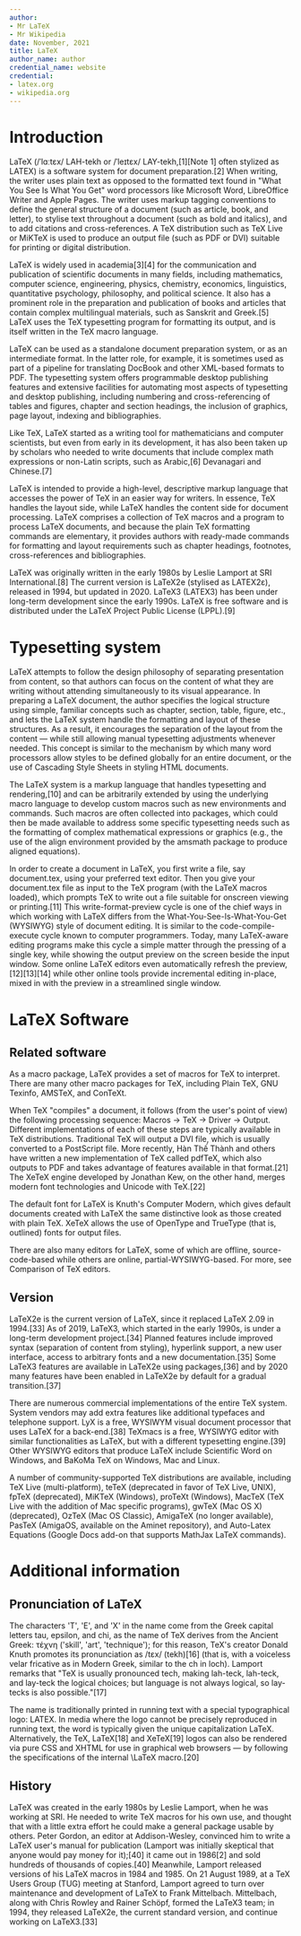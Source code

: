 ```yaml
---
author:
- Mr LaTeX
- Mr Wikipedia
date: November, 2021
title: LaTeX
author_name: author
credential_name: website
credential:
- latex.org
- wikipedia.org
---
```


# Introduction

LaTeX (/ˈlɑːtɛx/ LAH-tekh or /ˈleɪtɛx/ LAY-tekh,[1][Note 1] often stylized as
LATEX) is a software system for document preparation.[2] When writing, the
writer uses plain text as opposed to the formatted text found in "What You See
Is What You Get" word processors like Microsoft Word, LibreOffice Writer and
Apple Pages. The writer uses markup tagging conventions to define the general
structure of a document (such as article, book, and letter), to stylise text
throughout a document (such as bold and italics), and to add citations and
cross-references. A TeX distribution such as TeX Live or MiKTeX is used to
produce an output file (such as PDF or DVI) suitable for printing or digital
distribution.

LaTeX is widely used in academia[3][4] for the communication and publication of
scientific documents in many fields, including mathematics, computer science,
engineering, physics, chemistry, economics, linguistics, quantitative
psychology, philosophy, and political science. It also has a prominent role in
the preparation and publication of books and articles that contain complex
multilingual materials, such as Sanskrit and Greek.[5] LaTeX uses the TeX
typesetting program for formatting its output, and is itself written in the TeX
macro language.

LaTeX can be used as a standalone document preparation system, or as an
intermediate format. In the latter role, for example, it is sometimes used as
part of a pipeline for translating DocBook and other XML-based formats to PDF.
The typesetting system offers programmable desktop publishing features and
extensive facilities for automating most aspects of typesetting and desktop
publishing, including numbering and cross-referencing of tables and figures,
chapter and section headings, the inclusion of graphics, page layout, indexing
and bibliographies.

Like TeX, LaTeX started as a writing tool for mathematicians and computer
scientists, but even from early in its development, it has also been taken up
by scholars who needed to write documents that include complex math expressions
or non-Latin scripts, such as Arabic,[6] Devanagari and Chinese.[7]

LaTeX is intended to provide a high-level, descriptive markup language that
accesses the power of TeX in an easier way for writers. In essence, TeX handles
the layout side, while LaTeX handles the content side for document processing.
LaTeX comprises a collection of TeX macros and a program to process LaTeX
documents, and because the plain TeX formatting commands are elementary, it
provides authors with ready-made commands for formatting and layout
requirements such as chapter headings, footnotes, cross-references and
bibliographies.

LaTeX was originally written in the early 1980s by Leslie Lamport at SRI
International.[8] The current version is LaTeX2e (stylised as LATEX2ε),
released in 1994, but updated in 2020. LaTeX3 (LATEX3) has been under long-term
development since the early 1990s. LaTeX is free software and is distributed
under the LaTeX Project Public License (LPPL).[9]

# Typesetting system

LaTeX attempts to follow the design philosophy of separating presentation from
content, so that authors can focus on the content of what they are writing
without attending simultaneously to its visual appearance. In preparing a LaTeX
document, the author specifies the logical structure using simple, familiar
concepts such as chapter, section, table, figure, etc., and lets the LaTeX
system handle the formatting and layout of these structures. As a result, it
encourages the separation of the layout from the content — while still allowing
manual typesetting adjustments whenever needed. This concept is similar to the
mechanism by which many word processors allow styles to be defined globally for
an entire document, or the use of Cascading Style Sheets in styling HTML
documents.

The LaTeX system is a markup language that handles typesetting and
rendering,[10] and can be arbitrarily extended by using the underlying macro
language to develop custom macros such as new environments and commands. Such
macros are often collected into packages, which could then be made available to
address some specific typesetting needs such as the formatting of complex
mathematical expressions or graphics (e.g., the use of the align environment
provided by the amsmath package to produce aligned equations).

In order to create a document in LaTeX, you first write a file, say
document.tex, using your preferred text editor. Then you give your document.tex
file as input to the TeX program (with the LaTeX macros loaded), which prompts
TeX to write out a file suitable for onscreen viewing or printing.[11] This
write-format-preview cycle is one of the chief ways in which working with LaTeX
differs from the What-You-See-Is-What-You-Get (WYSIWYG) style of document
editing. It is similar to the code-compile-execute cycle known to computer
programmers. Today, many LaTeX-aware editing programs make this cycle a simple
matter through the pressing of a single key, while showing the output preview
on the screen beside the input window. Some online LaTeX editors even
automatically refresh the preview,[12][13][14] while other online tools provide
incremental editing in-place, mixed in with the preview in a streamlined single
window.

# LaTeX Software

## Related software

As a macro package, LaTeX provides a set of macros for TeX to interpret. There
are many other macro packages for TeX, including Plain TeX, GNU Texinfo,
AMSTeX, and ConTeXt.

When TeX "compiles" a document, it follows (from the user's point of view) the
following processing sequence: Macros → TeX → Driver → Output. Different
implementations of each of these steps are typically available in TeX
distributions. Traditional TeX will output a DVI file, which is usually
converted to a PostScript file. More recently, Hàn Thế Thành and others have
written a new implementation of TeX called pdfTeX, which also outputs to PDF
and takes advantage of features available in that format.[21] The XeTeX engine
developed by Jonathan Kew, on the other hand, merges modern font technologies
and Unicode with TeX.[22]

The default font for LaTeX is Knuth's Computer Modern, which gives default
documents created with LaTeX the same distinctive look as those created with
plain TeX. XeTeX allows the use of OpenType and TrueType (that is, outlined)
fonts for output files.

There are also many editors for LaTeX, some of which are offline,
source-code-based while others are online, partial-WYSIWYG-based. For more, see
Comparison of TeX editors.

## Version

LaTeX2e is the current version of LaTeX, since it replaced LaTeX 2.09 in
1994.[33] As of 2019, LaTeX3, which started in the early 1990s, is under a
long-term development project.[34] Planned features include improved syntax
(separation of content from styling), hyperlink support, a new user interface,
access to arbitrary fonts and a new documentation.[35] Some LaTeX3 features are
available in LaTeX2e using packages,[36] and by 2020 many features have been
enabled in LaTeX2e by default for a gradual transition.[37]

There are numerous commercial implementations of the entire TeX system. System
vendors may add extra features like additional typefaces and telephone support.
LyX is a free, WYSIWYM visual document processor that uses LaTeX for a
back-end.[38] TeXmacs is a free, WYSIWYG editor with similar functionalities as
LaTeX, but with a different typesetting engine.[39] Other WYSIWYG editors that
produce LaTeX include Scientific Word on Windows, and BaKoMa TeX on Windows,
Mac and Linux.

A number of community-supported TeX distributions are available, including TeX
Live (multi-platform), teTeX (deprecated in favor of TeX Live, UNIX), fpTeX
(deprecated), MiKTeX (Windows), proTeXt (Windows), MacTeX (TeX Live with the
addition of Mac specific programs), gwTeX (Mac OS X) (deprecated), OzTeX (Mac
OS Classic), AmigaTeX (no longer available), PasTeX (AmigaOS, available on the
Aminet repository), and Auto-Latex Equations (Google Docs add-on that supports
MathJax LaTeX commands).

# Additional information

## Pronunciation of LaTeX

The characters 'T', 'E', and 'X' in the name come from the Greek capital
letters tau, epsilon, and chi, as the name of TeX derives from the Ancient
Greek: τέχνη ('skill', 'art', 'technique'); for this reason, TeX's creator
Donald Knuth promotes its pronunciation as /tɛx/ (tekh)[16] (that is, with a
voiceless velar fricative as in Modern Greek, similar to the ch in loch).
Lamport remarks that "TeX is usually pronounced tech, making lah-teck,
lah-teck, and lay-teck the logical choices; but language is not always logical,
so lay-tecks is also possible."[17]

The name is traditionally printed in running text with a special typographical
logo: LATEX. In media where the logo cannot be precisely reproduced in running
text, the word is typically given the unique capitalization LaTeX.
Alternatively, the TeX, LaTeX[18] and XeTeX[19] logos can also be rendered via
pure CSS and XHTML for use in graphical web browsers — by following the
specifications of the internal \LaTeX macro.[20]

## History

LaTeX was created in the early 1980s by Leslie Lamport, when he was working at
SRI. He needed to write TeX macros for his own use, and thought that with a
little extra effort he could make a general package usable by others.  Peter
Gordon, an editor at Addison-Wesley, convinced him to write a LaTeX user's
manual for publication (Lamport was initially skeptical that anyone would pay
money for it);[40] it came out in 1986[2] and sold hundreds of thousands of
copies.[40] Meanwhile, Lamport released versions of his LaTeX macros in 1984
and 1985. On 21 August 1989, at a TeX Users Group (TUG) meeting at Stanford,
Lamport agreed to turn over maintenance and development of LaTeX to Frank
Mittelbach. Mittelbach, along with Chris Rowley and Rainer Schöpf, formed the
LaTeX3 team; in 1994, they released LaTeX2e, the current standard version, and
continue working on LaTeX3.[33]
